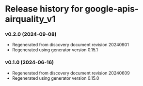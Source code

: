 # Release history for google-apis-airquality_v1

### v0.2.0 (2024-09-08)

* Regenerated from discovery document revision 20240901
* Regenerated using generator version 0.15.1

### v0.1.0 (2024-06-16)

* Regenerated from discovery document revision 20240609
* Regenerated using generator version 0.15.0

